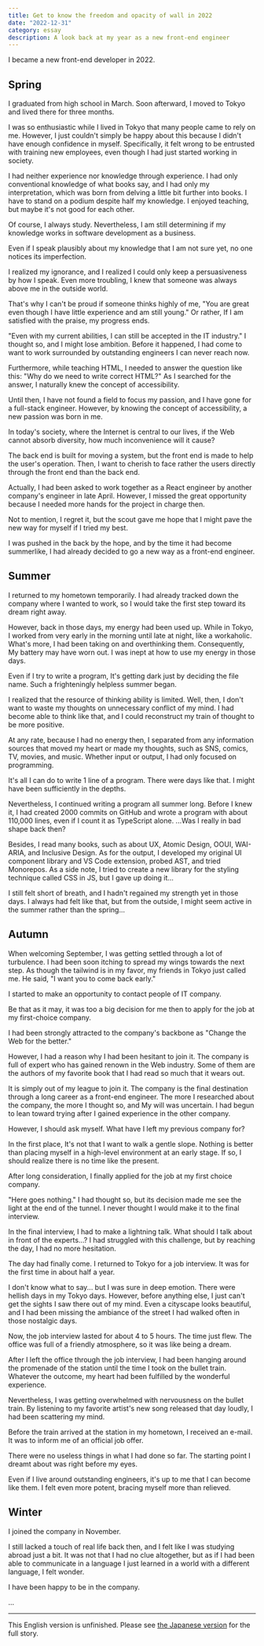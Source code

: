 ```yaml
---
title: Get to know the freedom and opacity of wall in 2022
date: "2022-12-31"
category: essay
description: A look back at my year as a new front-end engineer
---
```


I became a new front-end developer in 2022.

## Spring

I graduated from high school in March.
Soon afterward, I moved to Tokyo and lived there for three months.

I was so enthusiastic while I lived in Tokyo that many people came to rely on me.
However, I just couldn't simply be happy about this because I didn't have enough confidence in myself.
Specifically, it felt wrong to be entrusted with training new employees, even though I had just started working in society.

I had neither experience nor knowledge through experience. I had only conventional knowledge of what books say, and I had only my interpretation, which was born from delving a little bit further into books.
I have to stand on a podium despite half my knowledge. I enjoyed teaching, but maybe it's not good for each other.

Of course, I always study. Nevertheless, I am still determining if my knowledge works in software development as a business.

Even if I speak plausibly about my knowledge that I am not sure yet, no one notices its imperfection.

I realized my ignorance, and I realized I could only keep a persuasiveness by how I speak.
Even more troubling, I knew that someone was always above me in the outside world.

That's why I can't be proud if someone thinks highly of me, "You are great even though I have little experience and am still young."
Or rather, If I am satisfied with the praise, my progress ends.

"Even with my current abilities, I can still be accepted in the IT industry."
I thought so, and I might lose ambition. Before it happened, I had come to want to work surrounded by outstanding engineers I can never reach now.

Furthermore, while teaching HTML, I needed to answer the question like this: "Why do we need to write correct HTML?"
As I searched for the answer, I naturally knew the concept of accessibility.

Until then, I have not found a field to focus my passion, and I have gone for a full-stack engineer.
However, by knowing the concept of accessibility, a new passion was born in me.

In today's society, where the Internet is central to our lives, if the Web cannot absorb diversity, how much inconvenience will it cause?

The back end is built for moving a system, but the front end is made to help the user's operation.
Then, I want to cherish to face rather the users directly through the front end than the back end.

Actually, I had been asked to work together as a React engineer by another company's engineer in late April.
However, I missed the great opportunity because I needed more hands for the project in charge then.

Not to mention, I regret it, but the scout gave me hope that I might pave the new way for myself if I tried my best.

I was pushed in the back by the hope, and by the time it had become summerlike, I had already decided to go a new way as a front-end engineer.

## Summer

I returned to my hometown temporarily.
I had already tracked down the company where I wanted to work, so I would take the first step toward its dream right away.

However, back in those days, my energy had been used up.
While in Tokyo, I worked from very early in the morning until late at night, like a workaholic. What's more, I had been taking on and overthinking them.
Consequently, My battery may have worn out. I was inept at how to use my energy in those days.

Even if I try to write a program, It's getting dark just by deciding the file name.
Such a frighteningly helpless summer began.

I realized that the resource of thinking ability is limited.
Well, then, I don't want to waste my thoughts on unnecessary conflict of my mind.
I had become able to think like that, and I could reconstruct my train of thought to be more positive.

At any rate, because I had no energy then, I separated from any information sources that moved my heart or made my thoughts, such as SNS, comics, TV, movies, and music.
Whether input or output, I had only focused on programming.

It's all I can do to write 1 line of a program. There were days like that.
I might have been sufficiently in the depths.

Nevertheless, I continued writing a program all summer long.
Before I knew it, I had created 2000 commits on GitHub and wrote a program with about 110,000 lines, even if I count it as TypeScript alone.
...Was I really in bad shape back then?

Besides, I read many books, such as about UX, Atomic Design, OOUI, WAI-ARIA, and Inclusive Design.
As for the output, I developed my original UI component library and VS Code extension, probed AST, and tried Monorepos. As a side note, I tried to create a new library for the styling technique called CSS in JS, but I gave up doing it...

I still felt short of breath, and I hadn't regained my strength yet in those days.
I always had felt like that, but from the outside, I might seem active in the summer rather than the spring...

## Autumn

When welcoming September, I was getting settled through a lot of turbulence.
I had been soon itching to spread my wings towards the next step.
As though the tailwind is in my favor, my friends in Tokyo just called me. He said, "I want you to come back early."

I started to make an opportunity to contact people of IT company.

Be that as it may, it was too a big decision for me then to apply for the job at my first-choice company.

I had been strongly attracted to the company's backbone as "Change the Web for the better."

However, I had a reason why I had been hesitant to join it.
The company is full of expert who has gained renown in the Web industry. Some of them are the authors of my favorite book that I had read so much that it wears out.

It is simply out of my league to join it. The company is the final destination through a long career as a front-end engineer.
The more I researched about the company, the more I thought so, and My will was uncertain. I had begun to lean toward trying after I gained experience in the other company.

However, I should ask myself.
What have I left my previous company for?

In the first place, It's not that I want to walk a gentle slope.
Nothing is better than placing myself in a high-level environment at an early stage.
If so, I should realize there is no time like the present.

After long consideration, I finally applied for the job at my first choice company.

"Here goes nothing."
I had thought so, but its decision made me see the light at the end of the tunnel.
I never thought I would make it to the final interview.

In the final interview, I had to make a lightning talk.
What should I talk about in front of the experts...?
I had struggled with this challenge, but by reaching the day, I had no more hesitation.

The day had finally come.
I returned to Tokyo for a job interview. It was for the first time in about half a year.

I don't know what to say... but I was sure in deep emotion.
There were hellish days in my Tokyo days. However, before anything else, I just can't get the sights I saw there out of my mind. Even a cityscape looks beautiful, and I had been missing the ambiance of the street I had walked often in those nostalgic days.

Now, the job interview lasted for about 4 to 5 hours.
The time just flew. The office was full of a friendly atmosphere, so it was like being a dream.

After I left the office through the job interview, I had been hanging around the promenade of the station until the time I took on the bullet train.
Whatever the outcome, my heart had been fulfilled by the wonderful experience.

Nevertheless, I was getting overwhelmed with nervousness on the bullet train.
By listening to my favorite artist's new song released that day loudly, I had been scattering my mind.

Before the train arrived at the station in my hometown, I received an e-mail.
It was to inform me of an official job offer.

There were no useless things in what I had done so far.
The starting point I dreamt about was right before my eyes.

Even if I live around outstanding engineers, it's up to me that I can become like them.
I felt even more potent, bracing myself more than relieved.

## Winter

I joined the company in November.

I still lacked a touch of real life back then, and I felt like I was studying abroad just a bit.
It was not that I had no clue altogether, but as if I had been able to communicate in a language I just learned in a world with a different language, I felt wonder.

I have been happy to be in the company.

...

---

This English version is unfinished. Please see [the Japanese version](/tomixyz-biography/ja/blog/2022-wall-opacity) for the full story.
